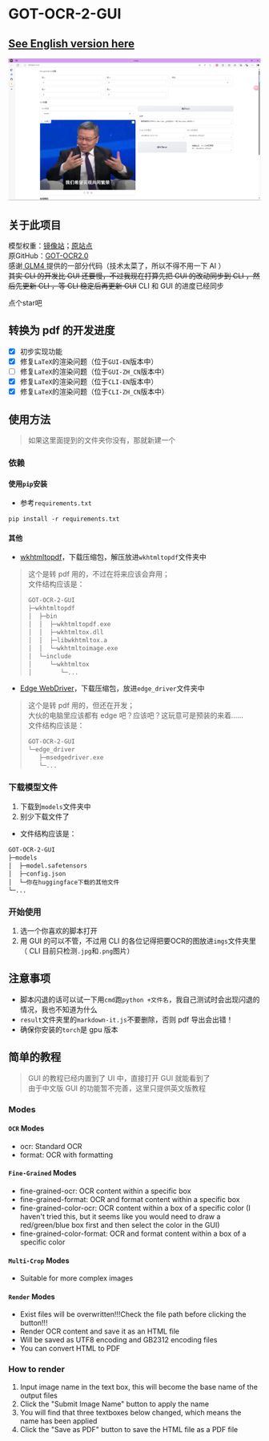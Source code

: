 # GOT-OCR-2-GUI
## [See English version here](README-en.md)

![img.png](img.png)
## 关于此项目

模型权重：[镜像站](https://hf-mirror.com/stepfun-ai/GOT-OCR2_0)；[原站点](https://huggingface.co/stepfun-ai/GOT-OCR2_0)  
原GitHub：[GOT-OCR2.0](https://github.com/Ucas-HaoranWei/GOT-OCR2.0/)  
感谢[ GLM4 ](https://chatglm.cn/main/alltoolsdetail?lang=zh)提供的一部分代码（技术太菜了，所以不得不用一下 AI ）  
~~其实 CLI 的开发比 GUI 还要慢，不过我现在打算先把 GUI 的改动同步到 CLI ，然后先更新 CLI ，等 CLI 稳定后再更新 GUI~~
CLI 和 GUI 的进度已经同步

点个star吧

## 转换为 pdf 的开发进度
- [x] 初步实现功能
- [x] 修复`LaTeX`的渲染问题（位于`GUI-EN`版本中）
- [ ] 修复`LaTeX`的渲染问题（位于`GUI-ZH_CN`版本中）
- [x] 修复`LaTeX`的渲染问题（位于`CLI-EN`版本中）
- [x] 修复`LaTeX`的渲染问题（位于`CLI-ZH_CN`版本中）

## 使用方法
> 如果这里面提到的文件夹你没有，那就新建一个
### 依赖
#### 使用`pip`安装
- 参考`requirements.txt`
```commandline
pip install -r requirements.txt
```
#### 其他
- [wkhtmltopdf](https://wkhtmltopdf.org/downloads.html)，下载压缩包，解压放进`wkhtmltopdf`文件夹中
> 这个是转 pdf 用的，不过在将来应该会弃用；  
> 文件结构应该是：
> ```
> GOT-OCR-2-GUI
> ├─wkhtmltopdf
> │  ├─bin
> │  │  ├─wkhtmltopdf.exe
> │  │  ├─wkhtmltox.dll
> │  │  ├─libwkhtmltox.a
> │  │  └─wkhtmltoimage.exe
> │  └─include
> │     └─wkhtmltox
> │        └─...
> ```
- [Edge WebDriver](https://developer.microsoft.com/zh-cn/microsoft-edge/tools/webdriver/?form=MA13LH#downloads)，下载压缩包，放进`edge_driver`文件夹中
> 这个是转 pdf 用的，但还在开发；  
> 大伙的电脑里应该都有 edge 吧？应该吧？这玩意可是预装的来着......  
> 文件结构应该是：
> ```
> GOT-OCR-2-GUI
> └─edge_driver
>    ├─msedgedriver.exe
>    └─...
> ```

### 下载模型文件
1. 下载到`models`文件夹中
2. 别少下载文件了
- 文件结构应该是：
```
GOT-OCR-2-GUI
├─models
│  ├─model.safetensors
│  ├─config.json
│  └─你在huggingface下载的其他文件
└─...
```
### 开始使用
1. 选一个你喜欢的脚本打开
2. 用 GUI 的可以不管，不过用 CLI 的各位记得把要OCR的图放进`imgs`文件夹里（ CLI 目前只检测`.jpg`和`.png`图片）

## 注意事项
- 脚本闪退的话可以试一下用`cmd`跑`python +文件名`，我自己测试时会出现闪退的情况，我也不知道为什么
- `result`文件夹里的`markdown-it.js`不要删除，否则 pdf 导出会出错！
- 确保你安装的`torch`是 gpu 版本

## 简单的教程
> GUI 的教程已经内置到了 UI 中，直接打开 GUI 就能看到了  
> 由于中文版 GUI 的功能暂不完善，这里只提供英文版教程

### **Modes**
#### `OCR` Modes
- ocr: Standard OCR
- format: OCR with formatting
#### `Fine-Grained` Modes
- fine-grained-ocr: OCR content within a specific box
- fine-grained-format: OCR and format content within a specific box
- fine-grained-color-ocr: OCR content within a box of a specific color (I haven't tried this, but it seems like you would need to draw a red/green/blue box first and then select the color in the GUI)
- fine-grained-color-format: OCR and format content within a box of a specific color
#### `Multi-Crop` Modes
- Suitable for more complex images
#### `Render` Modes
- Exist files will be overwritten!!!Check the file path before clicking the button!!!
- Render OCR content and save it as an HTML file
- Will be saved as UTF8 encoding and GB2312 encoding files
- You can convert HTML to PDF
### **How to render**
1. Input image name in the text box, this will become the base name of the output files
2. Click the "Submit Image Name" button to apply the name
3. You will find that three textboxes below changed, which means the name has been applied
4. Click the "Save as PDF" button to save the HTML file as a PDF file

